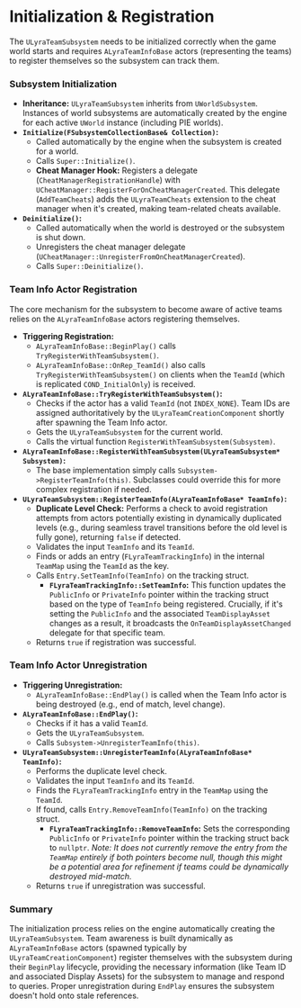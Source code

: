 # Initialization & Registration

The `ULyraTeamSubsystem` needs to be initialized correctly when the game world starts and requires `ALyraTeamInfoBase` actors (representing the teams) to register themselves so the subsystem can track them.

### Subsystem Initialization

* **Inheritance:** `ULyraTeamSubsystem` inherits from `UWorldSubsystem`. Instances of world subsystems are automatically created by the engine for each active `UWorld` instance (including PIE worlds).
* **`Initialize(FSubsystemCollectionBase& Collection)`:**
  * Called automatically by the engine when the subsystem is created for a world.
  * Calls `Super::Initialize()`.
  * **Cheat Manager Hook:** Registers a delegate (`CheatManagerRegistrationHandle`) with `UCheatManager::RegisterForOnCheatManagerCreated`. This delegate (`AddTeamCheats`) adds the `ULyraTeamCheats` extension to the cheat manager when it's created, making team-related cheats available.
* **`Deinitialize()`:**
  * Called automatically when the world is destroyed or the subsystem is shut down.
  * Unregisters the cheat manager delegate (`UCheatManager::UnregisterFromOnCheatManagerCreated`).
  * Calls `Super::Deinitialize()`.

### Team Info Actor Registration

The core mechanism for the subsystem to become aware of active teams relies on the `ALyraTeamInfoBase` actors registering themselves.

* **Triggering Registration:**
  * `ALyraTeamInfoBase::BeginPlay()` calls `TryRegisterWithTeamSubsystem()`.
  * `ALyraTeamInfoBase::OnRep_TeamId()` also calls `TryRegisterWithTeamSubsystem()` on clients when the `TeamId` (which is replicated `COND_InitialOnly`) is received.
* **`ALyraTeamInfoBase::TryRegisterWithTeamSubsystem()`:**
  * Checks if the actor has a valid `TeamId` (not `INDEX_NONE`). Team IDs are assigned authoritatively by the `ULyraTeamCreationComponent` shortly after spawning the Team Info actor.
  * Gets the `ULyraTeamSubsystem` for the current world.
  * Calls the virtual function `RegisterWithTeamSubsystem(Subsystem)`.
* **`ALyraTeamInfoBase::RegisterWithTeamSubsystem(ULyraTeamSubsystem* Subsystem)`:**
  * The base implementation simply calls `Subsystem->RegisterTeamInfo(this)`. Subclasses could override this for more complex registration if needed.
* **`ULyraTeamSubsystem::RegisterTeamInfo(ALyraTeamInfoBase* TeamInfo)`:**
  * **Duplicate Level Check:** Performs a check to avoid registration attempts from actors potentially existing in dynamically duplicated levels (e.g., during seamless travel transitions before the old level is fully gone), returning `false` if detected.
  * Validates the input `TeamInfo` and its `TeamId`.
  * Finds or adds an entry (`FLyraTeamTrackingInfo`) in the internal `TeamMap` using the `TeamId` as the key.
  * Calls `Entry.SetTeamInfo(TeamInfo)` on the tracking struct.
    * **`FLyraTeamTrackingInfo::SetTeamInfo`:** This function updates the `PublicInfo` or `PrivateInfo` pointer within the tracking struct based on the type of `TeamInfo` being registered. Crucially, if it's setting the `PublicInfo` and the associated `TeamDisplayAsset` changes as a result, it broadcasts the `OnTeamDisplayAssetChanged` delegate for that specific team.
  * Returns `true` if registration was successful.

### Team Info Actor Unregistration

* **Triggering Unregistration:**
  * `ALyraTeamInfoBase::EndPlay()` is called when the Team Info actor is being destroyed (e.g., end of match, level change).
* **`ALyraTeamInfoBase::EndPlay()`:**
  * Checks if it has a valid `TeamId`.
  * Gets the `ULyraTeamSubsystem`.
  * Calls `Subsystem->UnregisterTeamInfo(this)`.
* **`ULyraTeamSubsystem::UnregisterTeamInfo(ALyraTeamInfoBase* TeamInfo)`:**
  * Performs the duplicate level check.
  * Validates the input `TeamInfo` and its `TeamId`.
  * Finds the `FLyraTeamTrackingInfo` entry in the `TeamMap` using the `TeamId`.
  * If found, calls `Entry.RemoveTeamInfo(TeamInfo)` on the tracking struct.
    * **`FLyraTeamTrackingInfo::RemoveTeamInfo`:** Sets the corresponding `PublicInfo` or `PrivateInfo` pointer within the tracking struct back to `nullptr`. _Note: It does not currently remove the entry from the `TeamMap` entirely if both pointers become null, though this might be a potential area for refinement if teams could be dynamically destroyed mid-match._
  * Returns `true` if unregistration was successful.

### Summary

The initialization process relies on the engine automatically creating the `ULyraTeamSubsystem`. Team awareness is built dynamically as `ALyraTeamInfoBase` actors (spawned typically by `ULyraTeamCreationComponent`) register themselves with the subsystem during their `BeginPlay` lifecycle, providing the necessary information (like Team ID and associated Display Assets) for the subsystem to manage and respond to queries. Proper unregistration during `EndPlay` ensures the subsystem doesn't hold onto stale references.
